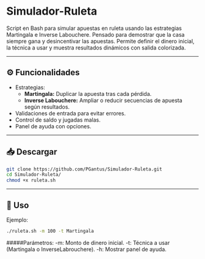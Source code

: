 # Simulador-Ruleta
Script en Bash para simular apuestas en ruleta usando las estrategias Martingala e Inverse Labouchere. Pensado para demostrar que la casa siempre gana y desincentivar las apuestas. Permite definir el dinero inicial, la técnica a usar y muestra resultados dinámicos con salida colorizada.

---

## ⚙️ Funcionalidades

- Estrategias:
  - **Martingala:** Duplicar la apuesta tras cada pérdida.
  - **Inverse Labouchere:** Ampliar o reducir secuencias de apuesta según resultados.
- Validaciones de entrada para evitar errores.
- Control de saldo y jugadas malas.
- Panel de ayuda con opciones.

---

## 📥 Descargar

```bash
git clone https://github.com/PGantus/Simulador-Ruleta.git
cd Simulador-Ruleta/
chmod +x ruleta.sh
```

---

## 🚀 Uso 

Ejemplo:
```bash
./ruleta.sh -m 100 -t Martingala
```

#####Parámetros:
-m: Monto de dinero inicial.
-t: Técnica a usar (Martingala o InverseLabrouchere).
-h: Mostrar panel de ayuda.
